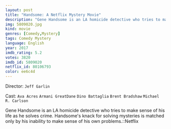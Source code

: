 ```yaml
---
layout: post
title: "Handsome: A Netflix Mystery Movie"
description: "Gene Handsome is an LA homicide detective who tries to make sense of his life as he solves crime. Handsome's knack for solving mysteries is matched only by his inability to make sense of his own problems.::Netflix.."
img: 5809020.jpg
kind: movie
genres: [Comedy,Mystery]
tags: Comedy Mystery 
language: English
year: 2017
imdb_rating: 5.2
votes: 3820
imdb_id: 5809020
netflix_id: 80106793
color: ee6c4d
---
```

Director: `Jeff Garlin`  

Cast: `Ava Acres` `Armani GreatDane` `Dino Battaglia` `Brent Bradshaw` `Michael R. Carlson` 

Gene Handsome is an LA homicide detective who tries to make sense of his life as he solves crime. Handsome's knack for solving mysteries is matched only by his inability to make sense of his own problems.::Netflix